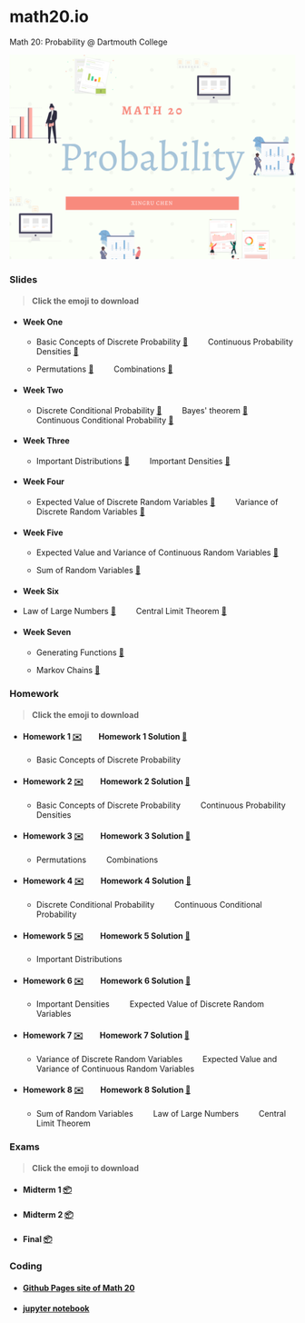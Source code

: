 # math20.io
Math 20: Probability @ Dartmouth College

<p align = "center" >
<img src="./images/Math 20.png" alt="" width="600">
</p>

### Slides 
> #### Click the emoji to download

* #### Week One

  * Basic Concepts of Discrete Probability [:pancakes:](https://github.com/fudab/math20.io/tree/master/slides/M20_Lec1.pdf) &nbsp; &nbsp; &nbsp; &nbsp; Continuous Probability Densities [:pancakes:](https://github.com/fudab/math20.io/tree/master/slides/M20_Lec2.pdf)

  * Permutations [:pancakes:](https://github.com/fudab/math20.io/tree/master/slides/M20_Lec3.pdf) &nbsp; &nbsp; &nbsp; &nbsp; Combinations [:pancakes:](https://github.com/fudab/math20.io/tree/master/slides/M20_Lec4.pdf)

* #### Week Two

  * Discrete Conditional Probability [:pancakes:](https://github.com/fudab/math20.io/tree/master/slides/M20_Lec5A.pdf) &nbsp; &nbsp; &nbsp; &nbsp; Bayes' theorem [:pancakes:](https://github.com/fudab/math20.io/tree/master/slides/M20_Lec5B.pdf) &nbsp; &nbsp; &nbsp; &nbsp; Continuous Conditional Probability [:pancakes:](https://github.com/fudab/math20.io/tree/master/slides/M20_Lec6.pdf)

* #### Week Three

  * Important Distributions [:fried_egg:](https://github.com/fudab/math20.io/tree/master/slides/M20_Lec7A.pdf) &nbsp; &nbsp; &nbsp; &nbsp; Important Densities [:fried_egg:](https://github.com/fudab/math20.io/tree/master/slides/M20_Lec7B.pdf)

* #### Week Four

  * Expected Value of Discrete Random Variables [:fried_egg:](https://github.com/fudab/math20.io/tree/master/slides/M20_Lec8.pdf) &nbsp; &nbsp; &nbsp; &nbsp; Variance of Discrete Random Variables [:fried_egg:](https://github.com/fudab/math20.io/tree/master/slides/M20_Lec9.pdf)

* #### Week Five

  * Expected Value and Variance of Continuous Random Variables [:fried_egg:](https://github.com/fudab/math20.io/tree/master/slides/M20_Lec10.pdf)


  * Sum of Random Variables [:fried_egg:](https://github.com/fudab/math20.io/tree/master/slides/M20_Lec11.pdf)

* #### Week Six

* Law of Large Numbers [:ice_cream:](https://github.com/fudab/math20.io/tree/master/slides/M20_Lec12A.pdf) &nbsp; &nbsp; &nbsp; &nbsp; Central Limit Theorem [:ice_cream:](https://github.com/fudab/math20.io/tree/master/slides/M20_Lec12B.pdf)

* #### Week Seven

  * Generating Functions [:ice_cream:](https://github.com/fudab/math20.io/tree/master/slides/M20_Lec13.pdf)

  * Markov Chains [:ice_cream:](https://github.com/fudab/math20.io/tree/master/slides/M20_Lec14.pdf)


### Homework
> #### Click the emoji to download

* #### Homework 1 [:envelope:](https://github.com/fudab/math20.io/tree/master/homework/M20_HW1.pdf)  &nbsp; &nbsp; &nbsp; &nbsp; Homework 1 Solution [:incoming_envelope:](https://github.com/fudab/math20.io/tree/master/homework/solution/M20_HW1_Solution.pdf)  
  * Basic Concepts of Discrete Probability
  
* #### Homework 2 [:envelope:](https://github.com/fudab/math20.io/tree/master/homework/M20_HW2.pdf) &nbsp; &nbsp; &nbsp; &nbsp; Homework 2 Solution [:incoming_envelope:](https://github.com/fudab/math20.io/tree/master/homework/solution/M20_HW2_Solution.pdf) 
  * Basic Concepts of Discrete Probability &nbsp; &nbsp; &nbsp; &nbsp; Continuous Probability Densities
  
* #### Homework 3 [:envelope:](https://github.com/fudab/math20.io/tree/master/homework/M20_HW3.pdf) &nbsp; &nbsp; &nbsp; &nbsp; Homework 3 Solution [:incoming_envelope:](https://github.com/fudab/math20.io/tree/master/homework/solution/M20_HW3_Solution.pdf) 
  * Permutations &nbsp; &nbsp; &nbsp; &nbsp; Combinations
  
* #### Homework 4 [:envelope:](https://github.com/fudab/math20.io/tree/master/homework/M20_HW4.pdf) &nbsp; &nbsp; &nbsp; &nbsp; Homework 4 Solution [:incoming_envelope:](https://github.com/fudab/math20.io/tree/master/homework/solution/M20_HW4_Solution.pdf) 
  * Discrete Conditional Probability &nbsp; &nbsp; &nbsp; &nbsp; Continuous Conditional Probability
  
* #### Homework 5 [:envelope:](https://github.com/fudab/math20.io/tree/master/homework/M20_HW5.pdf) &nbsp; &nbsp; &nbsp; &nbsp; Homework 5 Solution [:incoming_envelope:](https://github.com/fudab/math20.io/tree/master/homework/solution/M20_HW5_Solution.pdf) 
  * Important Distributions

* #### Homework 6 [:envelope:](https://github.com/fudab/math20.io/tree/master/homework/M20_HW6.pdf) &nbsp; &nbsp; &nbsp; &nbsp; Homework 6 Solution [:incoming_envelope:](https://github.com/fudab/math20.io/tree/master/homework/solution/M20_HW6_Solution.pdf) 
  * Important Densities &nbsp; &nbsp; &nbsp; &nbsp; Expected Value of Discrete Random Variables
  
* #### Homework 7 [:envelope:](https://github.com/fudab/math20.io/tree/master/homework/M20_HW7.pdf) &nbsp; &nbsp; &nbsp; &nbsp; Homework 7 Solution [:incoming_envelope:](https://github.com/fudab/math20.io/tree/master/homework/solution/M20_HW7_Solution.pdf) 
  * Variance of Discrete Random Variables &nbsp; &nbsp; &nbsp; &nbsp; Expected Value and Variance of Continuous Random Variables
  
* #### Homework 8 [:envelope:](https://github.com/fudab/math20.io/tree/master/homework/M20_HW8.pdf) &nbsp; &nbsp; &nbsp; &nbsp; Homework 8 Solution [:incoming_envelope:](https://github.com/fudab/math20.io/tree/master/homework/solution/M20_HW8_Solution.pdf) 
  * Sum of Random Variables &nbsp; &nbsp; &nbsp; &nbsp; Law of Large Numbers &nbsp; &nbsp; &nbsp; &nbsp; Central Limit Theorem
  
### Exams

> #### Click the emoji to download

* #### Midterm 1 [:package:](https://github.com/fudab/math20.io/tree/master/exams/Midterm1.pdf)
* #### Midterm 2 [:package:](https://github.com/fudab/math20.io/tree/master/exams/Midterm2.pdf)
* #### Final [:package:](https://github.com/fudab/math20.io/tree/master/exams/Final.pdf)

### Coding

* #### [Github Pages site of Math 20](https://fudab.github.io/math20) 

* #### [jupyter notebook](https://github.com/fudab/math20.io/tree/master/scripts)
